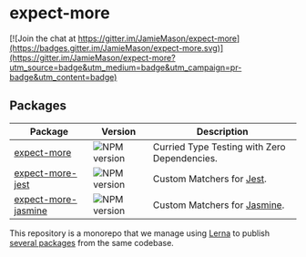 # expect-more

[![Join the chat at https://gitter.im/JamieMason/expect-more](https://badges.gitter.im/JamieMason/expect-more.svg)](https://gitter.im/JamieMason/expect-more?utm_source=badge&utm_medium=badge&utm_campaign=pr-badge&utm_content=badge)

## Packages

| Package                                    | Version                                                                               | Description                                  |
| ------------------------------------------ | ------------------------------------------------------------------------------------- | -------------------------------------------- |
| [expect-more][expect-more]                 | ![NPM version](http://img.shields.io/npm/v/expect-more.svg?style=flat-square)         | Curried Type Testing with Zero Dependencies. |
| [expect-more-jest][expect-more-jest]       | ![NPM version](http://img.shields.io/npm/v/expect-more-jest.svg?style=flat-square)    | Custom Matchers for [Jest][jest].            |
| [expect-more-jasmine][expect-more-jasmine] | ![NPM version](http://img.shields.io/npm/v/expect-more-jasmine.svg?style=flat-square) | Custom Matchers for [Jasmine][jasmine].      |

This repository is a monorepo that we manage using [Lerna][lerna] to publish [several packages][packages] from the same
codebase.

[expect-more-jasmine]: https://github.com/JamieMason/expect-more/tree/master/packages/expect-more-jasmine/
[expect-more-jest]: https://github.com/JamieMason/expect-more/tree/master/packages/expect-more-jest/
[expect-more]: https://github.com/JamieMason/expect-more/tree/master/packages/expect-more/
[jasmine]: https://jasmine.github.io/
[jest]: https://facebook.github.io/jest/
[lerna]: https://github.com/lerna/lerna
[packages]: https://github.com/JamieMason/expect-more/tree/master/packages
